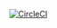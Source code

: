 [![CircleCI](https://circleci.com/gh/omerfarukozdemir/lwc-practices-1/tree/master.svg?style=shield)](https://circleci.com/gh/omerfarukozdemir/lwc-practices-1/tree/master)
